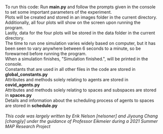 ###
To run this code: Run **main.py** and follow the prompts given in the console to set some important parameters of the experiment.\
 Plots will be created and stored in an images folder in the current directory. Additionally, all four plots will show on the screen upon running the program.\
 Lastly, data for the four plots will be stored in the data folder in the current directory.\
 The time to run one simulation varies widely based on computer, but it has been seen to vary anywhere between 6 seconds to a minute, so be forewarned before running the program.\
  When a simulation finishes, "Simulation finished.", will be printed in the console.\
Constants that are used in all other files in the code are stored in **global_constants.py**\
Attributes and methods solely relating to agents are stored in **covid_agents.py**\
Attributes and methods solely relating to spaces and subspaces are stored in **spaces.py**\
Details and information about the scheduling process of agents to spaces are stored in **schedule.py**\
\
*This code was largely written by Erik Nelson [nelsoner] and Jiyoung Chang [changjiy] under the guidance of Professor Eikmeier during a 2021 Summer MAP Research Project*
###